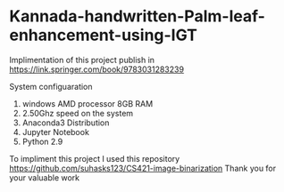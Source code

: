 #  Kannada-handwritten-Palm-leaf-enhancement-using-IGT
 Implimentation of this project publish in 
 https://link.springer.com/book/9783031283239
 
 System configuaration
 
 1. windows AMD processor 8GB RAM 
 2. 2.50Ghz speed on the system 
 3. Anaconda3 Distribution
 4. Jupyter Notebook
 5. Python 2.9 
  
 To impliment this project I used this repository https://github.com/suhasks123/CS421-image-binarization Thank you for your valuable work
